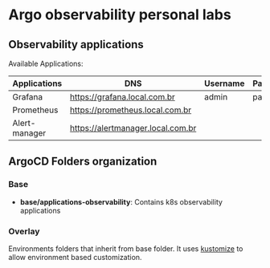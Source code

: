 # Argo observability personal labs

## Observability applications

Available Applications:

| Applications  | DNS | Username  | Password | Links |
| ------------- | ------------- | ------------- | ------------- | ------------- |
| Grafana | <https://grafana.local.com.br> | admin | password | <https://grafana.com/grafana/> |
| Prometheus | <https://prometheus.local.com.br> | | | <https://prometheus.io> |
| Alert-manager | <https://alertmanager.local.com.br> | | | <https://prometheus.io/docs/alerting/latest/alertmanager> |

## ArgoCD Folders organization

### Base

- **base/applications-observability**: Contains k8s observability applications

### Overlay

Environments folders that inherit from base folder. It uses [kustomize](https://github.com/kubernetes-sigs/kustomize) to allow environment based customization.
